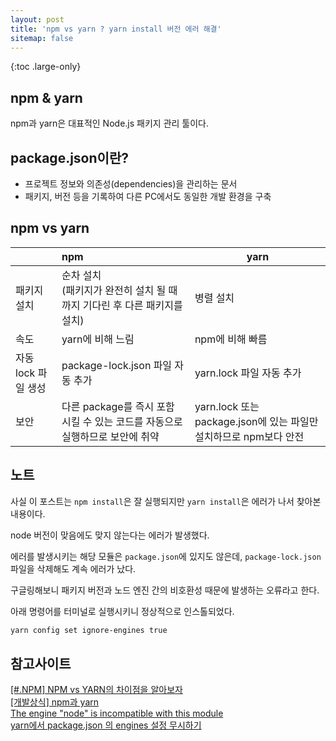 ```yaml
---
layout: post
title: 'npm vs yarn ? yarn install 버전 에러 해결'
sitemap: false
---
```


{:toc .large-only}

## npm & yarn

npm과 yarn은 대표적인 Node.js 패키지 관리 툴이다.

## package.json이란?

- 프로젝트 정보와 의존성(dependencies)을 관리하는 문서
- 패키지, 버전 등을 기록하여 다른 PC에서도 동일한 개발 환경을 구축

## npm vs yarn

|                     | npm                                                                          | yarn                                                              |
| :------------------ | :--------------------------------------------------------------------------- | ----------------------------------------------------------------- |
| 패키지 설치         | 순차 설치<br/>(패키지가 완전히 설치 될 때까지 기다린 후 다른 패키지를 설치)  | 병렬 설치                                                         |
| 속도                | yarn에 비해 느림                                                             | npm에 비해 빠름                                                   |
| 자동 lock 파일 생성 | package-lock.json 파일 자동 추가                                             | yarn.lock 파일 자동 추가                                          |
| 보안                | 다른 package를 즉시 포함 시킬 수 있는 코드를 자동으로 실행하므로 보안에 취약 | yarn.lock 또는 package.json에 있는 파일만 설치하므로 npm보다 안전 |

## 노트

사실 이 포스트는 `npm install`은 잘 실행되지만 `yarn install`은 에러가 나서 찾아본 내용이다.

node 버전이 맞음에도 맞지 않는다는 에러가 발생했다.

에러를 발생시키는 해당 모듈은 `package.json`에 있지도 않은데, `package-lock.json` 파일을 삭제해도 계속 에러가 났다.

구글링해보니 패키지 버전과 노드 엔진 간의 비호환성 때문에 발생하는 오류라고 한다.

아래 명령어를 터미널로 실행시키니 정상적으로 인스톨되었다.

```bash
yarn config set ignore-engines true
```

## 참고사이트

[[#.NPM] NPM vs YARN의 차이점을 알아보자](https://developer0809.tistory.com/128)<br/>
[[개발상식] npm과 yarn](https://velog.io/@kysung95/%EA%B0%9C%EB%B0%9C%EC%83%81%EC%8B%9D-npm%EA%B3%BC-yarn)<br/>
[The engine "node" is incompatible with this module](https://stackoverflow.com/questions/56617209/the-engine-node-is-incompatible-with-this-module)<br/>
[yarn에서 package.json 의 engines 설정 무시하기](https://velog.io/@bang9dev/yarn%EC%97%90%EC%84%9C-package.json-%EC%9D%98-engines-%EC%84%A4%EC%A0%95-%EB%AC%B4%EC%8B%9C%ED%95%98%EA%B8%B0)
